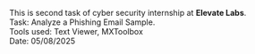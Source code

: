 This is second task of cyber security internship at <b>Elevate Labs</b>.<br>
Task: Analyze a Phishing Email Sample.<br>
Tools used: Text Viewer, MXToolbox<br>
Date: 05/08/2025
